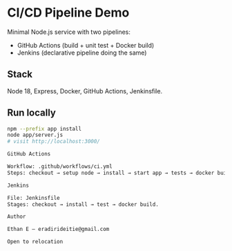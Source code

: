 # CI/CD Pipeline Demo

Minimal Node.js service with two pipelines:
- GitHub Actions (build + unit test + Docker build)
- Jenkins (declarative pipeline doing the same)

## Stack
Node 18, Express, Docker, GitHub Actions, Jenkinsfile.

## Run locally
```bash
npm --prefix app install
node app/server.js
# visit http://localhost:3000/

GitHub Actions

Workflow: .github/workflows/ci.yml
Steps: checkout → setup node → install → start app → tests → docker build.

Jenkins

File: Jenkinsfile
Stages: checkout → install → test → docker build.

Author

Ethan E — eradirideitie@gmail.com

Open to relocation
